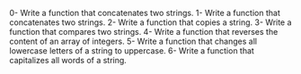 0-	Write a function that concatenates two strings.
1-	Write a function that concatenates two strings.
2-	Write a function that copies a string.
3-	Write a function that compares two strings.
4-	Write a function that reverses the content of an array of integers.
5-	Write a function that changes all lowercase letters of a string to uppercase.
6-	Write a function that capitalizes all words of a string.
